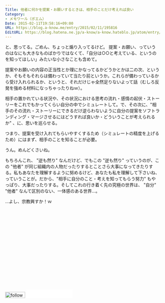 ```yaml
---
Title: 他者に何かを提案・お願いするときは、相手のことだけ考えれば良い
Category:
- メモワール（ポエム）
Date: 2015-02-11T19:58:16+09:00
URL: https://blog.a-know.me/entry/2015/02/11/195816
EditURL: https://blog.hatena.ne.jp/a-know/a-know.hateblo.jp/atom/entry/8454420450083187066
---
```


と、思ってる。ごめん、ちょっと煽り入ってるけど。
提案・お願い、っていうのはなにも大きなものばかりではなくて、「自分は○○と考えている、というのを知ってほしい」みたいな小さなことも含めて。


提案やお願いの内容の正当性とか理にかなってるかどうかとかは二の次、というか、そもそもそれらは備わっていて当たり前というか。これらが備わっているから受け入れられるか、というと、それだけじゃ全然足りないよって話（むしろ反発を強める材料になっちゃったりねｗ）。


相手の置かれている状況や、その状況における思考の流れ・感情の起伏・ストーリーをこれでもかってくらい自分の中でシミュレートして。で、その次に、"相手のその流れ・ストーリーにできるだけ逆らわないように自分の提案をソフトランディング・マージさせるにはどうすれば良いか・どういうことが考えられるか" 、に、思いを巡らせる。


つまり、提案を受け入れてもらいやすくするため（シミュレートの精度を上げるため）にはまず、相手のことを知ることが必要。


うん。めんどくさいね。


もちろんこれ、 "逆も然り" なんだけど、でもこの "逆も然り" っていうのが、この "他者" が同じ組織内の人物だったりするとことさら大事になってきたりする。私もあなたを理解するように努めるけど、あなたも私を理解して下さいね、っていうことが。だから、"相手に自分のこと・考えを知ってもらう努力" もやっぱり、大事だったりする。そしてこれの行き着く先の究極の世界は、 "自分" "他者" なんて区別のない、一体感のある世界...。


...よし、宗教興すか！ｗ

<script async src="//pagead2.googlesyndication.com/pagead/js/adsbygoogle.js"></script>
<!-- article-bottom2 -->
<ins class="adsbygoogle"
     style="display:inline-block;width:300px;height:250px"
     data-ad-client="ca-pub-3463034538369189"
     data-ad-slot="5274552934"></ins>
<script>
(adsbygoogle = window.adsbygoogle || []).push({});
</script>


<div>
<a href='http://cloud.feedly.com/#subscription%2Ffeed%2Fhttp%3A%2F%2Fblog.a-know.me%2Ffeed'  target='blank'><img id='feedlyFollow' src='//s3.feedly.com/img/follows/feedly-follow-rectangle-volume-small_2x.png' alt='follow us in feedly' width='65' height='20'></a>

<iframe src="//blog.hatena.ne.jp/a-know/a-know.hateblo.jp/subscribe/iframe" allowtransparency="true" frameborder="0" scrolling="no" width="150" height="28"></iframe>
</div>
